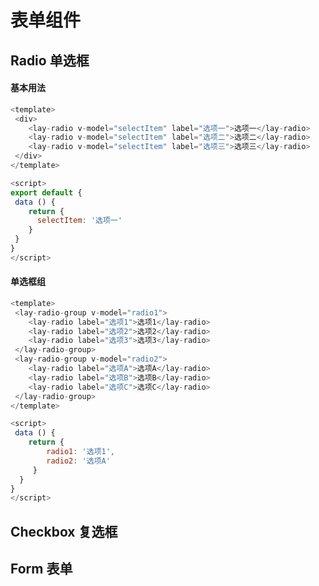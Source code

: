 # 表单组件
## Radio 单选框

#### 基本用法

<radio></radio>

```js
<template>
 <div>
	<lay-radio v-model="selectItem" label="选项一">选项一</lay-radio>
	<lay-radio v-model="selectItem" label="选项二">选项二</lay-radio>
	<lay-radio v-model="selectItem" label="选项三">选项三</lay-radio>
 </div>
</template>

<script>
export default {
 data () {
	return {
	  selectItem: '选项一'
	}
 }
}
</script>
```

#### 单选框组

<radio-group></radio-group>

```js
<template>
 <lay-radio-group v-model="radio1">
	<lay-radio label="选项1">选项1</lay-radio>
	<lay-radio label="选项2">选项2</lay-radio>
	<lay-radio label="选项3">选项3</lay-radio>
 </lay-radio-group>
 <lay-radio-group v-model="radio2">
	<lay-radio label="选项A">选项A</lay-radio>
	<lay-radio label="选项B">选项B</lay-radio>
	<lay-radio label="选项C">选项C</lay-radio>
 </lay-radio-group>
</template>

<script>
 data () {
	return {
		radio1: '选项1',
		radio2: '选项A'
	 }
  }
}
</script>
```



## Checkbox 复选框
## Form 表单

